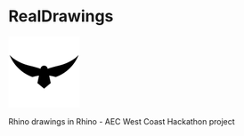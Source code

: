 # RealDrawings

<img width="128" height="128" src="https://github.com/dalefugier/RealDrawings/raw/master/Resources/final_hawk_256.png">

Rhino drawings in Rhino - AEC West Coast Hackathon project
